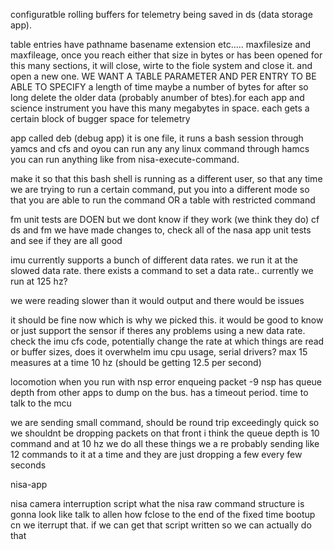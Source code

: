 
configuratble rolling buffers for telemetry being saved in ds (data storage app).

table entries have pathname basename extension etc.....
maxfilesize and maxfileage, once you reach either that size in bytes or has been opened for this many sections, it will close, wirte to the fiole system and close it. and open a new one. WE WANT A TABLE PARAMETER AND PER ENTRY TO BE ABLE TO SPECIFY a length of time maybe a number of bytes for after so long delete the older data (probably anumber of btes).for each app and science instrument you have this many megabytes in space. each gets a certain block of bugger space for telemetry









app called deb (debug app) it is one file, it runs a bash session through yamcs and cfs and oyou can run any any linux command
through hamcs you can run anything like from nisa-execute-command.

make it so that this bash shell is running as a different user, so that any time we are trying to run a certain command, put you into a different mode so that you are able to run the command
OR a table with restricted command








fm unit tests are DOEN but we dont know if they work (we think they do)
cf ds and fm we have made changes to, check all of the nasa app unit tests and see if they are all good









imu currently supports a bunch of different data rates. we run it at the slowed data rate. there exists a  command to set a data rate.. currently we run at 125 hz?

we were reading slower than it would output and there would be issues

it should be fine now which is why we picked this. it would be good to know or just support the sensor if theres any problems using a new data rate. check the imu cfs code, potentially change the rate at which things are read or buffer sizes, does it overwhelm imu cpu usage, serial drivers?
max 15 measures at a time 10 hz (should be getting 12.5 per second)












locomotion when you run with nsp
error enqueing packet -9
nsp has queue depth from other apps to dump on the bus. has a timeout period. time to talk to the mcu

we are sending small command, should be round trip exceedingly quick so we shouldnt be dropping packets on that front
i think the queue depth is 10 command and at 10 hz we do all these things we a re probably sending like 12 commands to it at a time and they are just dropping a few every few seconds









nisa-app




nisa camera interruption script
what the nisa raw command structure is gonna look like 
talk to allen
how fclose to the end of the fixed time bootup cn we iterrupt that. if we can get that script written so we can actually do that





